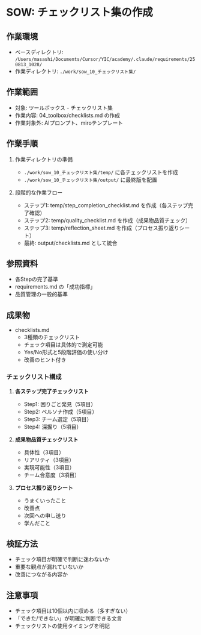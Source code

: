 # SOW: チェックリスト集の作成

## 作業環境
- ベースディレクトリ: `/Users/masashi/Documents/Cursor/YIC/academy/.claude/requirements/250813_1028/`
- 作業ディレクトリ: `./work/sow_10_チェックリスト集/`

## 作業範囲
- 対象: ツールボックス - チェックリスト集
- 作業内容: 04_toolbox/checklists.md の作成
- 作業対象外: AIプロンプト、miroテンプレート

## 作業手順
1. 作業ディレクトリの準備
   - `./work/sow_10_チェックリスト集/temp/` に各チェックリストを作成
   - `./work/sow_10_チェックリスト集/output/` に最終版を配置

2. 段階的な作業フロー
   - ステップ1: temp/step_completion_checklist.md を作成（各ステップ完了確認）
   - ステップ2: temp/quality_checklist.md を作成（成果物品質チェック）
   - ステップ3: temp/reflection_sheet.md を作成（プロセス振り返りシート）
   - 最終: output/checklists.md として統合

## 参照資料
- 各Stepの完了基準
- requirements.md の「成功指標」
- 品質管理の一般的基準

## 成果物
- checklists.md
  - 3種類のチェックリスト
  - チェック項目は具体的で測定可能
  - Yes/No形式と5段階評価の使い分け
  - 改善のヒント付き

### チェックリスト構成
1. **各ステップ完了チェックリスト**
   - Step1: 困りごと発見（5項目）
   - Step2: ペルソナ作成（5項目）
   - Step3: チーム選定（5項目）
   - Step4: 深掘り（5項目）

2. **成果物品質チェックリスト**
   - 具体性（3項目）
   - リアリティ（3項目）
   - 実現可能性（3項目）
   - チーム合意度（3項目）

3. **プロセス振り返りシート**
   - うまくいったこと
   - 改善点
   - 次回への申し送り
   - 学んだこと

## 検証方法
- チェック項目が明確で判断に迷わないか
- 重要な観点が漏れていないか
- 改善につながる内容か

## 注意事項
- チェック項目は10個以内に収める（多すぎない）
- 「できた/できない」が明確に判断できる文言
- チェックリストの使用タイミングを明記